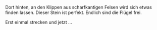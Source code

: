 Dort hinten, an den Klippen aus scharfkantigen Felsen wird sich etwas finden lassen. 
Dieser Stein ist perfekt. Endlich sind die Flügel frei. 

Erst einmal strecken und jetzt ...